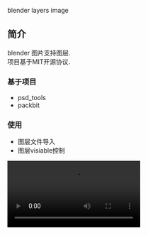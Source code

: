blender layers image

## 简介
blender 图片支持图层.  
项目基于MIT开源协议.

### 基于项目
- psd_tools
- packbit

### 使用
- 图层文件导入
- 图层visiable控制

<video src="doc/usage.ogv" controls="controls" autoplay = "autoplay" loop="loop"/>


### 图片格式
文件：8位RGBA格式 .psd
图层样式：正常模式

## FQA
### 速度慢
使用小尺寸的图片

## roadmap
- 使用视频介绍
- 支持更多的文件格式（16bit cmky等）
- 支持gimp和krita
- 支持图层样式
- 支持更多的操作：放大缩小，裁剪等

## 参考
